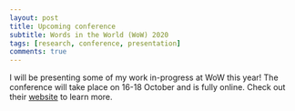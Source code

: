 ```yaml
---
layout: post
title: Upcoming conference
subtitle: Words in the World (WoW) 2020
tags: [research, conference, presentation]
comments: true
---
```


I will be presenting some of my work in-progress at WoW this year! The conference will take place on 16-18 October and is fully online.
Check out their [website](http://wordsintheworld.ca/wow-conference-2020/) to learn more.
